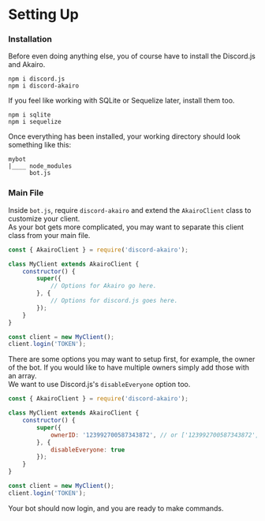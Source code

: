 # Setting Up

### Installation

Before even doing anything else, you of course have to install the Discord.js and Akairo.  

`npm i discord.js`  
`npm i discord-akairo`  

If you feel like working with SQLite or Sequelize later, install them too.  

`npm i sqlite`  
`npm i sequelize`  

Once everything has been installed, your working directory should look something like this:  

```
mybot
|____ node_modules
      bot.js
```

### Main File

Inside `bot.js`, require `discord-akairo` and extend the `AkairoClient` class to customize your client.  
As your bot gets more complicated, you may want to separate this client class from your main file.  

```js
const { AkairoClient } = require('discord-akairo');

class MyClient extends AkairoClient {
    constructor() {
        super({
            // Options for Akairo go here.
        }, {
            // Options for discord.js goes here.
        });
    }
}

const client = new MyClient();
client.login('TOKEN');
```

There are some options you may want to setup first, for example, the owner of the bot.
If you would like to have multiple owners simply add those with an array.  
We want to use Discord.js's `disableEveryone` option too.  

```js
const { AkairoClient } = require('discord-akairo');

class MyClient extends AkairoClient {
    constructor() {
        super({
            ownerID: '123992700587343872', // or ['123992700587343872', '86890631690977280']
        }, {
            disableEveryone: true
        });
    }
}

const client = new MyClient();
client.login('TOKEN');
```

Your bot should now login, and you are ready to make commands.  
